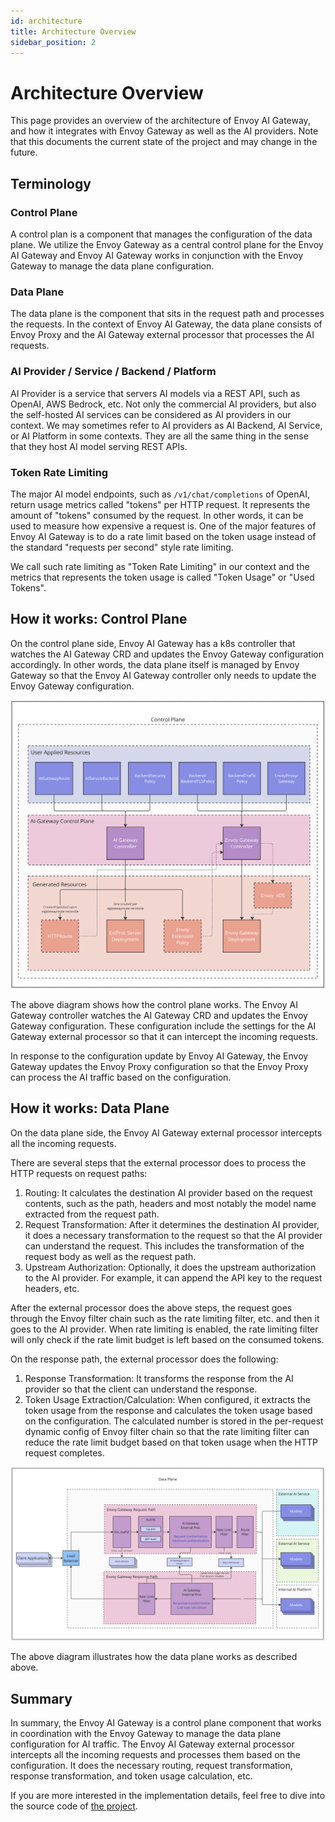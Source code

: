 ```yaml
---
id: architecture
title: Architecture Overview
sidebar_position: 2
---
```


# Architecture Overview

This page provides an overview of the architecture of Envoy AI Gateway, and how it integrates with Envoy Gateway
as well as the AI providers. Note that this documents the current state of the project and may change in the future.

## Terminology

### Control Plane

A control plan is a component that manages the configuration of the data plane.
We utilize the Envoy Gateway as a central control plane for the Envoy AI Gateway and
Envoy AI Gateway works in conjunction with the Envoy Gateway to manage the data plane configuration.

### Data Plane

The data plane is the component that sits in the request path and processes the requests.
In the context of Envoy AI Gateway, the data plane consists of Envoy Proxy and the AI Gateway external
processor that processes the AI requests.

### AI Provider / Service / Backend / Platform

AI Provider is a service that servers AI models via a REST API, such as OpenAI, AWS Bedrock, etc.
Not only the commercial AI providers, but also the self-hosted AI services can be considered as AI providers
in our context. We may sometimes refer to AI providers as AI Backend, AI Service, or AI Platform in some contexts. They
are all the same thing in the sense that they host AI model serving REST APIs.

### Token Rate Limiting

The major AI model endpoints, such as `/v1/chat/completions` of OpenAI, return usage metrics called "tokens"
per HTTP request. It represents the amount of "tokens" consumed by the request. In other words, it can be used
to measure how expensive a request is. One of the major features of Envoy AI Gateway is to do a rate limit
based on the token usage instead of the standard "requests per second" style rate limiting.

We call such rate limiting as "Token Rate Limiting" in our context and the metrics that represents the token usage
is called "Token Usage" or "Used Tokens".

## How it works: Control Plane

On the control plane side, Envoy AI Gateway has a k8s controller that watches the AI Gateway CRD and updates the
Envoy Gateway configuration accordingly. In other words, the data plane itself is managed by Envoy Gateway so
that the Envoy AI Gateway controller only needs to update the Envoy Gateway configuration.

![Control Plane](../static/img/control_plane.png)

The above diagram shows how the control plane works. The Envoy AI Gateway controller watches the AI Gateway CRD
and updates the Envoy Gateway configuration. These configuration include the settings for the AI Gateway external
processor so that it can intercept the incoming requests.

In response to the configuration update by Envoy AI Gateway,
the Envoy Gateway updates the Envoy Proxy configuration so that the Envoy Proxy
can process the AI traffic based on the configuration.

## How it works: Data Plane

On the data plane side, the Envoy AI Gateway external processor intercepts all the incoming requests.

There are several steps that the external processor does to process the HTTP requests on request paths:
1. Routing: It calculates the destination AI provider based on the request contents, such as the path, headers and most notably
the model name extracted from the request path.
2. Request Transformation: After it determines the destination AI provider, it does a necessary transformation to the request so that
the AI provider can understand the request. This includes the transformation of the request body as
well as the request path.
3. Upstream Authorization: Optionally, it does the upstream authorization to the AI provider. For example, it can
append the API key to the request headers, etc.

After the external processor does the above steps, the request goes through the Envoy filter chain such
as the rate limiting filter, etc. and then it goes to the AI provider. When rate limiting is enabled, the rate limiting
filter will only check if the rate limit budget is left based on the consumed tokens.

On the response path, the external processor does the following:
1. Response Transformation: It transforms the response from the AI provider so that the client can understand the response.
2. Token Usage Extraction/Calculation: When configured, it extracts the token usage from the response and
calculates the token usage based on the configuration. The calculated number is stored in the per-request dynamic config of
Envoy filter chain so that the rate limiting filter can reduce the rate limit budget based on that token usage when
the HTTP request completes.

![Data Plane](../static/img/data_plane.png)

The above diagram illustrates how the data plane works as described above.

## Summary

In summary, the Envoy AI Gateway is a control plane component that works in coordination with the Envoy Gateway
to manage the data plane configuration for AI traffic. The Envoy AI Gateway external processor intercepts all the incoming
requests and processes them based on the configuration. It does the necessary routing, request transformation,
response transformation, and token usage calculation, etc.

If you are more interested in the implementation details, feel free to dive into the source code of
[the project](https://github.com/envoyproxy/ai-gateway).
